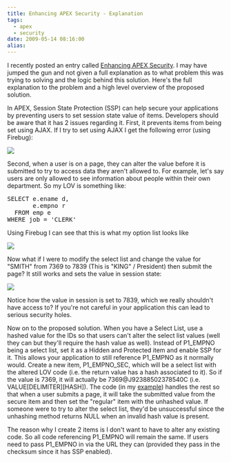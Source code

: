 ```yaml
---
title: Enhancing APEX Security - Explanation
tags:
  - apex
  - security
date: 2009-05-14 08:16:00
alias:
---
```


I recently posted an entry called [Enhancing APEX Security](http://apex-smb.blogspot.com/2009/05/enhancing-apex-security.html). I may have jumped the gun and not given a full explanation as to what problem this was trying to solving and the logic behind this solution. Here's the full explanation to the problem and a high level overview of the proposed solution.

In APEX, Session State Protection (SSP) can help secure your applications by preventing users to set session state value of items. Developers should be aware that it has 2 issues regarding it. First, it prevents items from being set using AJAX. If I try to set using AJAX I get the following error (using Firebug):

[![](http://4.bp.blogspot.com/_33EF80fk9sM/SgwoKsULsHI/AAAAAAAADog/9ZSr7t3nPbw/s400/_15_folloup_1.bmp)](http://4.bp.blogspot.com/_33EF80fk9sM/SgwoKsULsHI/AAAAAAAADog/9ZSr7t3nPbw/s1600-h/_15_folloup_1.bmp)

Second, when a user is on a page, they can alter the value before it is submitted to try to access data they aren't allowed to. For example, let's say users are only allowed to see information about people within their own department. So my LOV is something like:

<pre class="brush: sql">
SELECT e.ename d,
       e.empno r
  FROM emp e
WHERE job = 'CLERK'
</pre>

Using Firebug I can see that this is what my option list looks like

[![](http://4.bp.blogspot.com/_33EF80fk9sM/Sgwoe5C-a5I/AAAAAAAADoo/ujojjsZow68/s400/_15_followup_2.bmp)](http://4.bp.blogspot.com/_33EF80fk9sM/Sgwoe5C-a5I/AAAAAAAADoo/ujojjsZow68/s1600-h/_15_followup_2.bmp)

Now what if I were to modify the select list and change the value for "SMITH" from 7369 to 7839 (This is "KING" / President) then submit the page? It still works and sets the value in session state:

[![](http://3.bp.blogspot.com/_33EF80fk9sM/SgwomQs7-1I/AAAAAAAADow/j87nrZ3affs/s400/_15_followup_3.bmp)](http://3.bp.blogspot.com/_33EF80fk9sM/SgwomQs7-1I/AAAAAAAADow/j87nrZ3affs/s1600-h/_15_followup_3.bmp)

Notice how the value in session is set to 7839, which we really shouldn't have access to? If you're not careful in your application this can lead to serious security holes.

Now on to the proposed solution. When you have a Select List, use a hashed value for the IDs so that users can't alter the select list values (well they can but they'll require the hash value as well). Instead of P1_EMPNO being a select list, set it as a Hidden and Protected item and enable SSP for it. This allows your application to still reference P1_EMPNO as it normally would. Create a new item, P1_EMPNO_SEC, which will be a select list with the altered LOV code (i.e. the return value has a hash associated to it). So if the value is 7369, it will actually be 7369@J92388502378540C (i.e. VALUE[DELIMITER][HASH]). The code (in my [example](http://apex-smb.blogspot.com/2009/05/enhancing-apex-security.html)) handles the rest so that when a user submits a page, it will take the submitted value from the secure item and then set the "regular" item with the unhashed value. If someone were to try to alter the select list, they'd be unsuccessful since the unhashing method returns NULL when an invalid hash value is present.

The reason why I create 2 items is I don't want to have to alter any existing code. So all code referencing P1_EMPNO will remain the same. If users need to pass P1_EMPNO in via the URL they can (provided they pass in the checksum since it has SSP enabled).
